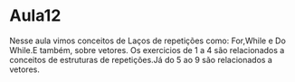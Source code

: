 # Aula12
Nesse aula vimos conceitos de Laços de repetições como: For,While e Do While.E também, sobre vetores.
Os exercicios de 1 a 4 são relacionados a conceitos de estruturas de repetições.Já do 5 ao 9 são relacionados a vetores.
